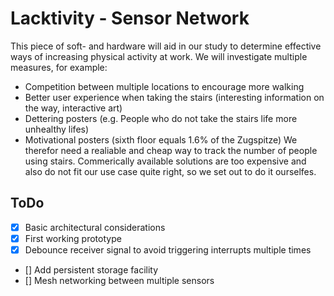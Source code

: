 # Lacktivity - Sensor Network
This piece of soft- and hardware will aid in our study to determine effective ways of increasing physical activity
at work. We will investigate multiple measures, for example:
 - Competition between multiple locations to encourage more walking
 - Better user experience when taking the stairs (interesting information on the way, interactive art)
 - Dettering posters (e.g. People who do not take the stairs life more unhealthy lifes)
 - Motivational posters (sixth floor equals 1.6% of the Zugspitze)
We therefor need a realiable and cheap way to track the number of people using stairs. Commerically available solutions
are too expensive and also do not fit our use case quite right, so we set out to do it ourselfes.

## ToDo
- [x] Basic architectural considerations
- [x] First working prototype
- [x] Debounce receiver signal to avoid triggering interrupts multiple times
- [] Add persistent storage facility 
- [] Mesh networking between multiple sensors